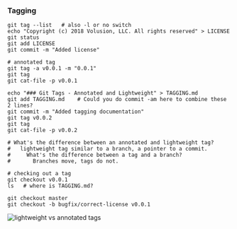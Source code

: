 ### Tagging

    git tag --list   # also -l or no switch
    echo "Copyright (c) 2018 Volusion, LLC. All rights reserved" > LICENSE
    git status
    git add LICENSE
    git commit -m "Added license"

    # annotated tag
    git tag -a v0.0.1 -m "0.0.1"
    git tag
    git cat-file -p v0.0.1

    echo "### Git Tags - Annotated and Lightweight" > TAGGING.md
    git add TAGGING.md    # Could you do commit -am here to combine these 2 lines?
    git commit -m "Added tagging documentation"
    git tag v0.0.2
    git tag
    git cat-file -p v0.0.2

    # What's the difference between an annotated and lightweight tag?
    #   lightweight tag similar to a branch, a pointer to a commit.
    #     What's the difference between a tag and a branch?
    #       Branches move, tags do not.

    # checking out a tag
    git checkout v0.0.1
    ls   # where is TAGGING.md?

    git checkout master
    git checkout -b bugfix/correct-license v0.0.1 




![lightweight vs annotated tags](https://github.com/VolusionDev/volusion-git-training-repo/blob/master/diagrams/light-v-annotated-tags.png)